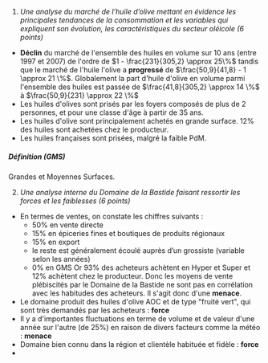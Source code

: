 1. *Une analyse du marché de l’huile d’olive mettant en évidence les principales tendances de la consommation et les variables qui expliquent son évolution, les caractéristiques du secteur oléicole (6 points)*

- **Déclin** du marché de l'ensemble des huiles en volume sur 10 ans (entre 1997 et 2007) de l'ordre de $1 - \frac{231}{305,2} \approx 25\%$ tandis que le marché de l'huile l'olive a **progressé** de $\frac{50,9}{41,8} - 1 \approx 21 \%$. Globalement la part d'huile d'olive en volume parmi l'ensemble des huiles est passée de $\frac{41,8}{305,2} \approx 14 \%$ à $\frac{50,9}{231} \approx 22 \%$
- Les huiles d'olives sont prisés par les foyers composés de plus de 2 personnes, et pour une classe d'âge à partir de 35 ans.
- Les huiles d'olive sont principalement achetés en grande surface. 12% des huiles sont achetées chez le producteur.
- Les huiles françaises sont prisées, malgré la faible PdM.

##### Définition (*GMS*)
Grandes et Moyennes Surfaces.

2. *Une analyse interne du Domaine de la Bastide faisant ressortir les forces et les faiblesses (6 points)*

- En termes de ventes, on constate les chiffres suivants :
	- 50% en vente directe
	- 15% en épiceries fines et boutiques de produits régionaux
	- 15% en export
	- le reste est généralement écoulé auprès d’un grossiste (variable selon les années)
	- 0% en GMS
Or 93% des acheteurs achètent en Hyper et Super et 12% achètent chez le producteur. Donc les moyens de vente plébiscités par le Domaine de la Bastide ne sont pas en corrélation avec les habitudes des acheteurs. Il s'agit donc d'une **menace**.
- Le domaine produit des huiles d'olive AOC et de type "fruité vert", qui sont très demandés par les acheteurs : **force**
- Il y a d'importantes fluctuations en terme de volume et de valeur d'une année sur l'autre (de 25%) en raison de divers facteurs comme la météo : **menace**
- Domaine bien connu dans la région et clientèle habituée et fidèle : **force**
- 